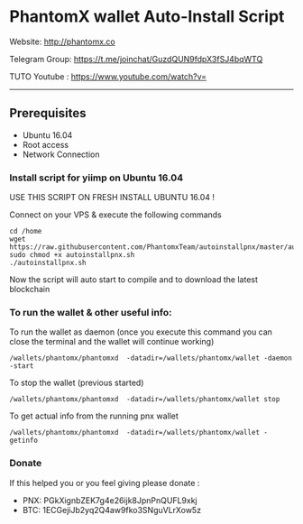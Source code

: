 # PhantomX wallet Auto-Install Script

Website: http://phantomx.co

Telegram Group: https://t.me/joinchat/GuzdQUN9fdpX3fSJ4bqWTQ

TUTO Youtube : https://www.youtube.com/watch?v=

***********************************

## Prerequisites

- Ubuntu 16.04
- Root access
- Network Connection


### Install script for yiimp on Ubuntu 16.04

USE THIS SCRIPT ON FRESH INSTALL UBUNTU 16.04 !

Connect on your VPS & execute the following commands

    cd /home
    wget https://raw.githubusercontent.com/PhantomxTeam/autoinstallpnx/master/autoinstallpnx.sh
    sudo chmod +x autoinstallpnx.sh
    ./autoinstallpnx.sh

Now the script will auto start to compile and to download the latest blockchain



### To run the wallet & other useful info:

To run the wallet as daemon (once you execute this command you can close the terminal and the wallet will continue working)

    /wallets/phantomx/phantomxd  -datadir=/wallets/phantomx/wallet -daemon -start

To stop the wallet (previous started)

    /wallets/phantomx/phantomxd  -datadir=/wallets/phantomx/wallet stop

To get actual info from the running pnx wallet

    /wallets/phantomx/phantomxd  -datadir=/wallets/phantomx/wallet -getinfo


### Donate

If this helped you or you feel giving please donate :
 - PNX: PGkXignbZEK7g4e26ijk8JpnPnQUFL9xkj
 - BTC: 1ECGejiJb2yq2Q4aw9fko3SNguVLrXow5z

